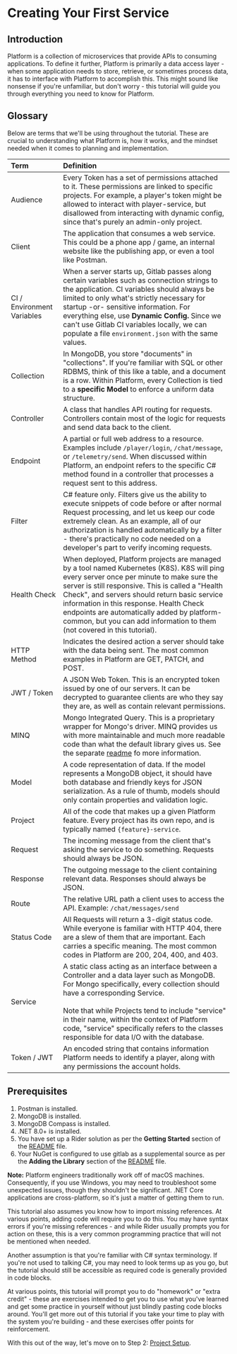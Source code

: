 # Creating Your First Service

## Introduction

Platform is a collection of microservices that provide APIs to consuming applications.  To define it further, Platform is primarily a data access layer - when some application needs to store, retrieve, or sometimes process data, it has to interface with Platform to accomplish this.  This might sound like nonsense if you're unfamiliar, but don't worry - this tutorial will guide you through everything you need to know for Platform.

## Glossary

Below are terms that we'll be using throughout the tutorial.  These are crucial to understanding what Platform is, how it works, and the mindset needed when it comes to planning and implementation.

| Term                       | Definition                                                                                                                                                                                                                                                                                                                                                                                                              |
|:---------------------------|:------------------------------------------------------------------------------------------------------------------------------------------------------------------------------------------------------------------------------------------------------------------------------------------------------------------------------------------------------------------------------------------------------------------------|
| Audience                   | Every Token has a set of permissions attached to it.  These permissions are linked to specific projects.  For example, a player's token might be allowed to interact with player-service, but disallowed from interacting with dynamic config, since that's purely an admin-only project.                                                                                                                               |
| Client                     | The application that consumes a web service.  This could be a phone app / game, an internal website like the publishing app, or even a tool like Postman.                                                                                                                                                                                                                                                               |
| CI / Environment Variables | When a server starts up, Gitlab passes along certain variables such as connection strings to the application.  CI variables should always be limited to only what's strictly necessary for startup -or- sensitive information.  For everything else, use **Dynamic Config.**  Since we can't use Gitlab CI variables locally, we can populate a file `environment.json` with the same values.                           |
| Collection                 | In MongoDB, you store "documents" in "collections".  If you're familiar with SQL or other RDBMS, think of this like a table, and a document is a row.  Within Platform, every Collection is tied to a **specific Model** to enforce a uniform data structure.                                                                                                                                                           |
| Controller                 | A class that handles API routing for requests.  Controllers contain most of the logic for requests and send data back to the client.                                                                                                                                                                                                                                                                                    |
| Endpoint                   | A partial or full web address to a resource.  Examples include `/player/login`, `/chat/message`, or `/telemetry/send`.  When discussed within Platform, an endpoint refers to the specific C# method found in a controller that processes a request sent to this address.                                                                                                                                               |
| Filter                     | C# feature only.  Filters give us the ability to execute snippets of code before or after normal Request processing, and let us keep our code extremely clean.  As an example, all of our authorization is handled automatically by a filter - there's practically no code needed on a developer's part to verify incoming requests.                                                                                    |
| Health Check               | When deployed, Platform projects are managed by a tool named Kubernetes (K8S).  K8S will ping every server once per minute to make sure the server is still responsive.  This is called a "Health Check", and servers should return basic service information in this response.  Health Check endpoints are automatically added by platform-common, but you can add information to them (not covered in this tutorial). |
| HTTP Method                | Indicates the desired action a server should take with the data being sent.  The most common examples in Platform are GET, PATCH, and POST.                                                                                                                                                                                                                                                                             |
| JWT / Token                | A JSON Web Token.  This is an encrypted token issued by one of our servers.  It can be decrypted to guarantee clients are who they say they are, as well as contain relevant permissions.                                                                                                                                                                                                                               |
| MINQ                       | Mongo Integrated Query.  This is a proprietary wrapper for Mongo's driver.  MINQ provides us with more maintainable and much more readable code than what the default library gives us.  See the separate [readme](../MINQ.md) fo more information.                                                                                                                                                                     |
| Model                      | A code representation of data.  If the model represents a MongoDB object, it should have both database and friendly keys for JSON serialization.  As a rule of thumb, models should only contain properties and validation logic.                                                                                                                                                                                       |
| Project                    | All of the code that makes up a given Platform feature.  Every project has its own repo, and is typically named `{feature}-service`.                                                                                                                                                                                                                                                                                    |
| Request                    | The incoming message from the client that's asking the service to do something.  Requests should always be JSON.                                                                                                                                                                                                                                                                                                        |
| Response                   | The outgoing message to the client containing relevant data.  Responses should always be JSON.                                                                                                                                                                                                                                                                                                                          |
| Route                      | The relative URL path a client uses to access the API.  Example: `/chat/messages/send`                                                                                                                                                                                                                                                                                                                                  |
| Status Code                | All Requests will return a 3-digit status code.  While everyone is familiar with HTTP 404, there are a slew of them that are important.  Each carries a specific meaning.  The most common codes in Platform are 200, 204, 400, and 403.                                                                                                                                                                                |
| Service                    | A static class acting as an interface between a Controller and a data layer such as MongoDB. For Mongo specifically, every collection should have a corresponding Service. <br /><br />Note that while Projects tend to include "service" in their name, within the context of Platform code, "service" specifically refers to the classes responsible for data I/O with the database.                                  |
| Token / JWT                | An encoded string that contains information Platform needs to identify a player, along with any permissions the account holds.                                                                                                                                                                                                                                                                                          |

## Prerequisites

1. Postman is installed.
2. MongoDB is installed.
3. MongoDB Compass is installed.
4. .NET 8.0+ is installed.
5. You have set up a Rider solution as per the **Getting Started** section of the [README](../README.md) file.
6. Your NuGet is configured to use gitlab as a supplemental source as per the **Adding the Library** section of the [README](../README.md) file.

**Note:** Platform engineers traditionally work off of macOS machines.  Consequently, if you use Windows, you may need to troubleshoot some unexpected issues, though they shouldn't be significant.  .NET Core applications are cross-platform, so it's just a matter of getting them to run.

This tutorial also assumes you know how to import missing references.  At various points, adding code will require you to do this.  You may have syntax errors if you're missing references - and while Rider usually prompts you for action on these, this is a very common programming practice that will not be mentioned when needed.

Another assumption is that you're familiar with C# syntax terminology.  If you're not used to talking C#, you may need to look terms up as you go, but the tutorial should still be accessible as required code is generally provided in code blocks.

At various points, this tutorial will prompt you to do "homework" or "extra credit" - these are exercises intended to get you to use what you've learned and get some practice in yourself without just blindly pasting code blocks around.  You'll get more out of this tutorial if you take your time to play with the system you're building - and these exercises offer points for reinforcement.

With this out of the way, let's move on to Step 2: [Project Setup](02%20-%20Project%20Setup.md).